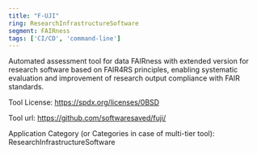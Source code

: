 ```yaml
---
title: "F-UJI"
ring: ResearchInfrastructureSoftware
segment: FAIRness
tags: ['CI/CD', 'command-line']
---
```

Automated assessment tool for data FAIRness with extended version for research software based on FAIR4RS principles, enabling systematic evaluation and improvement of research output compliance with FAIR standards.

Tool License: https://spdx.org/licenses/0BSD

Tool url: https://github.com/softwaresaved/fuji/

Application Category (or Categories in case of multi-tier tool): ResearchInfrastructureSoftware
